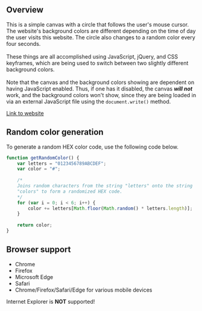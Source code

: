 Overview
------------------------------------------------------------------------
This is a simple canvas with a circle that follows the user's mouse cursor. 
The website's background colors are different depending on the time of day the user visits this website.
The circle also changes to a random color every four seconds. 
<br/><br/>
These things are all accomplished using JavaScript, jQuery, and CSS keyframes, which are being
used to switch between two slightly different background colors.
<br/><br/>
Note that the canvas and the background colors showing are dependent on having JavaScript enabled. 
Thus, if one has it disabled, the canvas **_will not_** work, and the background colors won't
show, since they are being loaded in via an external JavaScript file using the ```document.write()``` method.



[Link to website](https://alanluu.github.io/circle-canvas/)

Random color generation
------------------------------------------------------------------------
To generate a random HEX color code, use the following code below.
```javascript
function getRandomColor() {
    var letters = "0123456789ABCDEF";
    var color = "#";
    
    /*
    Joins random characters from the string "letters" onto the string
    "colors" to form a randomized HEX code.
    */
    for (var i = 0; i < 6; i++) {
        color += letters[Math.floor(Math.random() * letters.length)];
    }
    
    return color;
}
```

Browser support
------------------------------------------------------------------------
 - Chrome
 - Firefox
 - Microsoft Edge
 - Safari 
 - Chrome/Firefox/Safari/Edge for various mobile devices
 
Internet Explorer is **NOT** supported!
